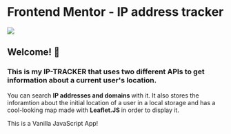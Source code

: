 <h1> Frontend Mentor - IP address tracker </h1>

<img src="https://res.cloudinary.com/dz209s6jk/image/upload/q_auto:good,w_900/Challenges/p6khgutnfr78zbs9kje7.jpg"> </img>

<h2>Welcome! 👋</h2>

<h3>This is my IP-TRACKER that uses two different APIs to get information about a current user's location.</h3>

<p> <p>You can search <b> IP addresses and domains </b> with it. It also stores the inforamtion about 
the initial location of a user in a local storage and has a cool-looking map made with 
<strong> Leaflet.JS </strong> in order to display it.</p>

</b> This is a Vanilla JavaScript App! <b>
